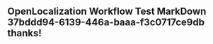<properties
ms.topic="hero-topic"
ms.test1="hero-topic"
ms.test2="test"/>

## OpenLocalization Workflow Test MarkDown 37bddd94-6139-446a-baaa-f3c0717ce9db thanks!
